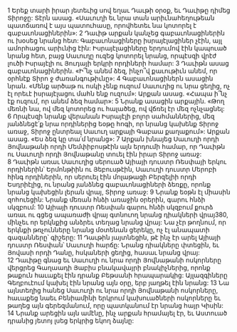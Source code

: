1 Երեք տարի իրար յետեւից սով եղաւ Դաւթի օրօք, եւ Դաւիթը դիմեց Տիրոջը: Տէրն ասաց. «Սաւուղի եւ նրա տան արիւնահեղութեան պատճառով է այս պատուհասը, որովհետեւ նա կոտորել է գաբաւոնացիներին»: 2 Դաւիթ արքան կանչեց գաբաւոնացիներին ու խօսեց նրանց հետ: Գաբաւոնացիները իսրայէլացիներ չէին, այլ ամորհացու արիւնից էին: Իսրայէլացիները երդումով էին կապուած նրանց հետ, բայց Սաւուղը ուզեց կոտորել նրանց, որպէսզի վրէժ լուծի Իսրայէլի ու Յուդայի երկրի որդիների համար: 3 Դաւիթն ասաց գաբաւոնացիներին. «Ի՞նչ անեմ ձեզ, ինչո՞վ քաւութիւն անեմ, որ օրհնէք Տիրո ջ ժառանգութիւնը»: 4 Գաբաւոնացիներն ասացին նրան. «Մենք արծաթ ու ոսկի չենք ուզում Սաւուղից ու նրա ցեղից, ոչ էլ որեւէ իսրայէլացու մահն ենք ուզում»: Արքան ասաց. «Հապա ի՞նչ էք ուզում, որ անեմ ձեզ համար»: 5 Նրանք ասացին արքային. «Թող մեռնի նա, ով մեզ կոտորեց ու հալածեց, ով վճռել էր մեզ ոչնչացնել: 6 Որպէսզի նրանք վերանան Իսրայէլի բոլոր սահմաններից, մեզ յանձնեցէ՛ք նրա որդիներից եօթը հոգի, որ նրանց կախենք Տիրոջ առաջ, Տիրոջ ընտրեալ Սաւուղ արքայի Գաբաա քաղաքում»: Արքան ասաց. «Ես ձեզ կը տա՛մ նրանց»: 7 Արքան խնայեց Սաւուղի որդի Յովնաթանի որդի Մեմփիբոսթէին այն երդումի համար, որ Դաւիթն ու Սաւուղի որդի Յովնաթանը տուել էին իրար Տիրոջ առաջ: 8 Դաւիթն առաւ Սաւուղից սերուած Այիայի դուստր Ռեսփայի երկու որդիներին՝ Երմոնթիին ու Յեբուսթէին, Սաւուղի դուստր Մերոբի հինգ որդիներին, որ սերուել էին մոլաթացի Բերզելիի որդի Եսդրիէլից, ու նրանց յանձնեց գաբաւոնացիների ձեռքը, որոնք նրանց կախեցին լերան վրայ, Տիրոջ առաջ: 9 Նրանք եօթն էլ միասին զոհուեցին: Նրանք մեռան հնձի առաջին օրերին, գարու հնձի սկզբում:
10 Այիայի դուստր Ռեսփան գարու հնձի սկզբում քուրձ առաւ ու գցեց ապառաժի վրայ գտնուող նրանց դիակների վրայ380, մինչեւ որ երկնքից անձրեւ տեղաց նրանց վրայ: Նա չէր թողնում, որ երկնքի թռչունները նրանց մօտենան ցերեկը, ոչ էլ անապատի գազանները՝ գիշերը: 11 Դաւթին յայտնեցին, թէ ինչ էր արել Այիայի դուստր Ռեսփան՝ Սաւուղի հարճը: Նրանց դիակները փտեցին, եւ Յովասի որդի Դանը, հսկաների ցեղից, հասաւ նրանց վրայ: 12 Դաւիթը գնաց եւ Սաւուղի ու նրա որդի Յովնաթանի ոսկորները վերցրեց Գաղաադի Յաբիս բնակավայրի բնակիչներից, որոնք թաքուն հաւաքել էին դրանք Բեթսանի հրապարակից: Այլազգիները Գեղբուէում կախել էին նրանց այն օրը, երբ յաղթել էին նրանց: 13 Նա այնտեղից հանեց Սաւուղի ու նրա որդի Յովնաթանի ոսկորները, հաւաքեց նաեւ Բենիամինի երկրում կախուածների ոսկորները եւ թաղեց այն գերեզմանում, որը պատկանում էր նրանց հայր Կիսին: 14 Նրանք արեցին այն ամէնը, ինչ արքան հրամայել էր, եւ Աստուած դրանից յետոյ լսեց երկրից եկող ձայնը:
